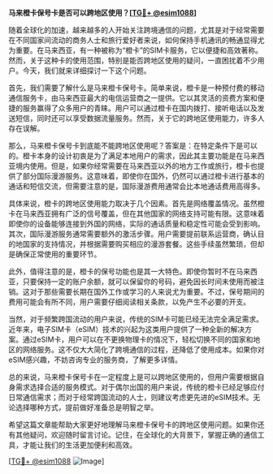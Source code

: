 **马来橙卡保号卡是否可以跨地区使用？[[TG💪+ @esim1088](https://t.me/s/esim1088)]**

随着全球化的加速，越来越多的人开始关注跨境通信的问题，尤其是对于经常需要在不同国家间流动的商务人士和旅行爱好者来说，如何保持手机通讯的畅通显得尤为重要。在马来西亚，有一种被称为“橙卡”的SIM卡服务，它以便捷和高效著称。然而，关于这种卡的使用范围，特别是能否跨地区使用的疑问，一直困扰着不少用户。今天，我们就来详细探讨一下这个问题。

首先，我们需要了解什么是马来橙卡保号卡。简单来说，橙卡是一种预付费的移动通信服务卡，由马来西亚最大的电信运营商之一提供。它以其灵活的资费方案和便捷的服务赢得了众多用户的青睐。用户可以通过橙卡在国内拨打、接听电话以及发送短信，同时还可以享受数据流量服务。然而，关于它的跨地区使用能力，许多人存在误解。

那么，马来橙卡保号卡到底能不能跨地区使用呢？答案是：在特定条件下是可以的。橙卡本身的设计初衷是为了满足本地用户的需求，因此其主要功能是在马来西亚境内使用。但是，如果你经常需要在马来西亚以外的地方工作或旅行，橙卡也提供了部分国际漫游服务。这意味着，即使你在国外，仍然可以通过橙卡进行基本的通话和短信交流，但需要注意的是，国际漫游费用通常会比本地通话费用高得多。

具体来说，橙卡的跨地区使用能力取决于几个因素。首先是网络覆盖情况。虽然橙卡在马来西亚拥有广泛的信号覆盖，但在其他国家的网络支持可能有限。这意味着即使你的设备能够连接到外国的网络，实际的通话质量和稳定性可能会受到影响。其次，国际漫游服务通常需要额外的激活步骤。用户需要提前联系运营商，确认目的地国家的支持情况，并根据需要购买相应的漫游套餐。这些手续虽然繁琐，但却是确保正常使用的重要环节。

此外，值得注意的是，橙卡的保号功能也是其一大特色。即使你暂时不在马来西亚，只要保持一定的账户余额，就可以保留你的号码，避免因长时间未使用而被注销。这对于那些需要长期在国外工作或学习的人来说尤为重要。不过，保号期间的费用可能会有所不同，用户需要仔细阅读相关条款，以免产生不必要的开支。

当然，对于频繁跨国流动的用户来说，传统的SIM卡可能已经无法完全满足需求。近年来，电子SIM卡（eSIM）技术的兴起为这类用户提供了一种全新的解决方案。通过eSIM卡，用户可以在不更换物理卡的情况下，轻松切换不同的国家和地区的网络服务。这不仅大大简化了跨境通信的过程，还降低了使用成本。如果你对eSIM感兴趣，不妨咨询专业的服务商，了解更多详情。

总的来说，马来橙卡保号卡在一定程度上是可以跨地区使用的，但用户需要根据自身需求选择合适的服务模式。对于偶尔出国的用户来说，传统的橙卡已经足够应付日常通信需求；而对于经常跨国流动的人士，则建议考虑更先进的eSIM技术。无论选择哪种方式，提前做好准备总是明智之举。

希望这篇文章能帮助大家更好地理解马来橙卡保号卡的跨地区使用问题。如果你还有其他疑问，欢迎随时留言讨论。记住，在全球化的大背景下，掌握正确的通信工具，才能让我们的生活更加便利和高效。

[[TG💪+ @esim1088](https://t.me/s/esim1088) ![Image](https://i.postimg.cc/4NQfJmqS/Snipaste-2025-05-13-00-14-12.png)]